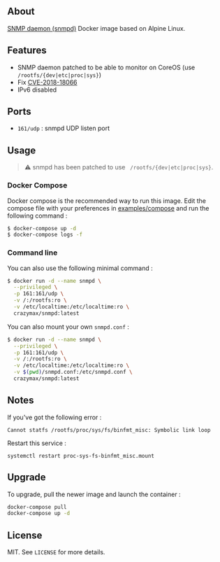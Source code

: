 ## About

[SNMP daemon (snmpd)](http://www.net-snmp.org/) Docker image based on Alpine Linux.<br />


## Features

* SNMP daemon patched to be able to monitor on CoreOS (use `/rootfs/{dev|etc|proc|sys}`)
* Fix [CVE-2018-18066](https://nvd.nist.gov/vuln/detail/CVE-2018-18066)
* IPv6 disabled

## Ports

* `161/udp` : snmpd UDP listen port

## Usage

> :warning: snmpd has been patched to use ` /rootfs/{dev|etc|proc|sys}`.

### Docker Compose

Docker compose is the recommended way to run this image. Edit the compose file with your preferences in [examples/compose](examples/compose) and run the following command :

```bash
$ docker-compose up -d
$ docker-compose logs -f
```

### Command line

You can also use the following minimal command :

```bash
$ docker run -d --name snmpd \
  --privileged \
  -p 161:161/udp \
  -v /:/rootfs:ro \
  -v /etc/localtime:/etc/localtime:ro \
  crazymax/snmpd:latest
```

You can also mount your own `snmpd.conf` :

```bash
$ docker run -d --name snmpd \
  --privileged \
  -p 161:161/udp \
  -v /:/rootfs:ro \
  -v /etc/localtime:/etc/localtime:ro \
  -v $(pwd)/snmpd.conf:/etc/snmpd.conf \
  crazymax/snmpd:latest
```

## Notes

If you've got the following error :

```
Cannot statfs /rootfs/proc/sys/fs/binfmt_misc: Symbolic link loop
```

Restart this service :

```
systemctl restart proc-sys-fs-binfmt_misc.mount
```

## Upgrade

To upgrade, pull the newer image and launch the container :

```bash
docker-compose pull
docker-compose up -d
```

## License

MIT. See `LICENSE` for more details.
